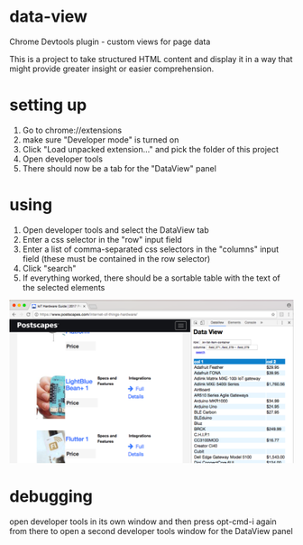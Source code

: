 # data-view
Chrome Devtools plugin - custom views for page data

This is a project to take structured HTML content and display it in a way that might provide greater insight or easier comprehension.

# setting up

1. Go to chrome://extensions
1. make sure "Developer mode" is turned on
1. Click "Load unpacked extension..." and pick the folder of this project
1. Open developer tools
1. There should now be a tab for the "DataView" panel

# using

1. Open developer tools and select the DataView tab
1. Enter a css selector in the "row" input field
1. Enter a list of comma-separated css selectors in the "columns" input field (these must be contained in the row selector)
1. Click "search"
1. If everything worked, there should be a sortable table with the text of the selected elements

![example](alphabetical-order-example.png)

# debugging

open developer tools in its own window and then press opt-cmd-i again from there to open a second developer tools window for the DataView panel
